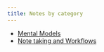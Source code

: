 ```yaml
---
title: Notes by category
---
```


- [Mental Models](/digital-garden/mental_models)
- [Note taking and Workflows](/digital-garden/note_taking_and_workflows)
